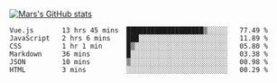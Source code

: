[![Mars's GitHub stats](https://github-readme-stats.vercel.app/api?username=unbrain)](https://github.com/unbrain/github-readme-stats)

<!--START_SECTION:waka-->

```text
Vue.js       13 hrs 45 mins  ███████████████████▒░░░░░   77.49 %
JavaScript   2 hrs 6 mins    ███░░░░░░░░░░░░░░░░░░░░░░   11.89 %
CSS          1 hr 1 min      █▒░░░░░░░░░░░░░░░░░░░░░░░   05.80 %
Markdown     36 mins         █░░░░░░░░░░░░░░░░░░░░░░░░   03.38 %
JSON         10 mins         ▒░░░░░░░░░░░░░░░░░░░░░░░░   00.98 %
HTML         3 mins          ░░░░░░░░░░░░░░░░░░░░░░░░░   00.29 %
```

<!--END_SECTION:waka-->

